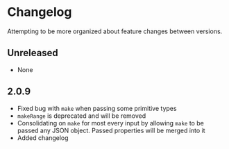 # Changelog

Attempting to be more organized about feature changes between versions.

## Unreleased
- None

## 2.0.9
- Fixed bug with `make` when passing some primitive types
- `makeRange` is deprecated and will be removed
- Consolidating on `make` for most every input by allowing `make` to be passed any JSON object. Passed properties will be merged into it
- Added changelog
